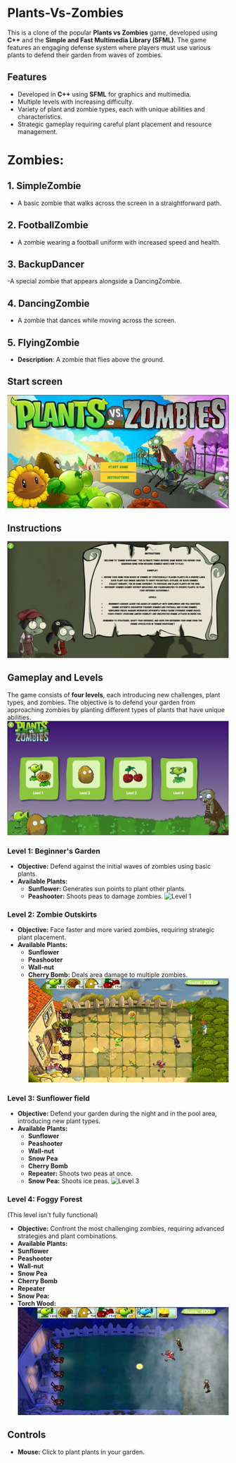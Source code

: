 # Plants-Vs-Zombies

This is a clone of the popular **Plants vs Zombies** game, developed using **C++** and the **Simple and Fast Multimedia Library (SFML)**. The game features an engaging defense system where players must use various plants to defend their garden from waves of zombies.

## Features

- Developed in **C++** using **SFML** for graphics and multimedia.
- Multiple levels with increasing difficulty.
- Variety of plant and zombie types, each with unique abilities and characteristics.
- Strategic gameplay requiring careful plant placement and resource management.

# Zombies:

## 1. SimpleZombie
   - A basic zombie that walks across the screen in a straightforward path.
## 2. FootballZombie
   - A zombie wearing a football uniform with increased speed and health.
## 3. BackupDancer
   -A special zombie that appears alongside a DancingZombie.
## 4. DancingZombie
   - A zombie that dances while moving across the screen.
## 5. FlyingZombie
   - **Description**: A zombie that flies above the ground.

## Start screen
![Start](./screenshots/PVZ.png)

## Instructions
![Instructions](./screenshots/instructions.png)

## Gameplay and Levels

The game consists of **four levels**, each introducing new challenges, plant types, and zombies. The objective is to defend your garden from approaching zombies by planting different types of plants that have unique abilities.
![Levels](./screenshots/levels.png)

### Level 1: Beginner's Garden

- **Objective:** Defend against the initial waves of zombies using basic plants.
- **Available Plants:**
  - **Sunflower:** Generates sun points to plant other plants.
  - **Peashooter:** Shoots peas to damage zombies.
![Level 1](./screenshots/l1.png)

### Level 2: Zombie Outskirts

- **Objective:** Face faster and more varied zombies, requiring strategic plant placement.
- **Available Plants:**
  - **Sunflower**
  - **Peashooter**
  - **Wall-nut**
  - **Cherry Bomb:** Deals area damage to multiple zombies.
  ![Level 2](./screenshots/l2.png)

### Level 3: Sunflower field

- **Objective:** Defend your garden during the night and in the pool area, introducing new plant types.
- **Available Plants:**
  - **Sunflower**
  - **Peashooter**
  - **Wall-nut**
  - **Snow Pea**
  - **Cherry Bomb**
  - **Repeater:** Shoots two peas at once.
  - **Snow Pea:** Shoots ice peas.
![Level 3](./screenshots/l3.png)

### Level 4: Foggy Forest
(This level isn't fully functional)

- **Objective:** Confront the most challenging zombies, requiring advanced strategies and plant combinations.
- **Available Plants:**
 - **Sunflower**
  - **Peashooter**
  - **Wall-nut**
  - **Snow Pea**
  - **Cherry Bomb**
  - **Repeater**
  - **Snow Pea:**
  - **Torch Wood:**
![Level 4](./screenshots/l4.png)

## Controls

- **Mouse:** Click to plant plants in your garden.
